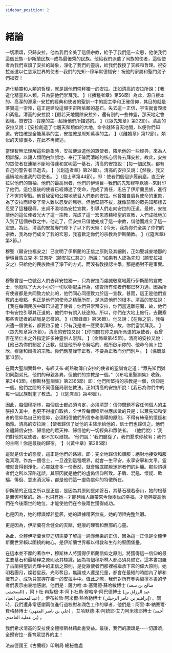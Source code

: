 ```yaml
---
sidebar_position: 2
---
```


# 緒論

一切讚頌，只歸安拉。他為我們全美了這個宗教，給予了我們這一宏恩，他使我們這個民族--伊斯蘭民族--成為最優秀的民族。他給我們派遣了同族的使者，這個使者為我們宣讀了安拉的跡象，淨化了我們的靈魂，給我們教授了天經和哲理。祝安拉派遣以仁慈眾世界的使者--我們的先知--穆罕默德福安！祝他的家屬和聖門弟子們福安！

造化精靈和人類的哲理，就是讓他們崇拜獨一的安拉。正如清高的安拉所說：【我造化精靈和人類，只為要他們崇拜我。 】（《播種者章》第56節）為此，源自根本的、高潔的源泉--安拉的經典和使者的聖訓--中的認主學和正確信仰，其目的就是落實這一崇拜，這正是建設這個宇宙所依賴的基石。失去這一正信，宇宙就會毀壞和紊亂。清高的安拉說：【假若天地間除安拉外，還有別的一些神靈，那天地定會毀壞。贊安拉--寶座的主--超絕他們所描述的。 】（《眾先知章》第22節）。清高的安拉又說：【安拉創造了七層天和類似的大地，命令就降自天地間，以便你們知道。安拉確是全能萬事的主，安拉確是周知萬事的主。 】（《離婚章》第12節）。類似的天經很多，在此不再贅述。

當理智無法理解這些跡象時，安拉便派遣他的眾使者，降示他的一些經典，來為人類詳解，以讓人類明白無誤地、奉行正確而清晰的核心信條去拜安拉。故此，安拉的眾使者在連續不斷地傳達和宣明這一基石。清高的安拉說：【每一個民族，都有自己的警告者已逝去。 】（《創造者章》第24節）。清高的安拉又說：【然後，我又連續地派遣我的眾使者。 】（信士章第44節）。即：使者們個個步履前塵，直至安拉以他們的領袖，他們的最高尚者，他們的伊瑪目--我們的先知穆罕默德--來封印了他們。這位最後的使者已經傳達了使命，完成了責任，忠告了伊斯蘭民族，進行了不懈的聖戰。他曾秘密和公開地號召人們走向安拉。他曾獨自肩負使命的重擔，為了安拉而經受了常人難以忍受的屈辱。但他堅韌不拔，就像前輩的眾先知那樣去忍受了這種屈辱，忠貞不渝地為安拉宣教，引導人們走向安拉的正道。最終，安拉讓他的這位使者光大了這一宗教，完成了這一宏恩憑藉穆聖的宣教，人們成批地加入到了這個宗教之中。他走了，但安拉已借他完成了這一宗教，借他而成全了這一宏恩。為此，清高的安拉專門降下了以下的天經：【今天，我為你們全美了你們的宗教，我為你們成全了我的宏恩，我喜歡定你們的宗教為伊斯蘭教。 】（《筵席章》第3節。）

穆聖（願安拉福安之）已宣明了伊斯蘭的正信之原則及其細則，正如聖城麥地那的伊瑪目馬立克·本·艾奈斯（願安拉仁慈之）所說：“如果有人認為先知（願安拉福安之）只給他的民族教授了淨下的方式，而沒有教授認主學，那是絕對不是事實。 ”

穆聖曾是一位號召人們去拜安拉獨一，只為安拉而虔誠敬意地履行伊斯蘭的宣教士，他廢除了大大小小的一切以物配主行為，儘管所有使者們都已努力過。因為所有使者都是共同致力於此的，他們同心同德致力於這一宣教，甚而，這正是他們宣教的出發點，也正是他們的使命之精華所在，是派遣他們的根本。清高的安拉說：【我在每個民族中確已派遣了使者；你們只崇拜安拉，你們當遠離惡魔，故，他們中有安拉引導其正道的，他們中有誤入歧途的。所以，你們在大地上旅行，去觀察那些否認者的結局是怎樣的。 】（《蜜蜂章》第36節）。他又說：【在你之前，我每派遣一個使者，都要啟示他：只有我是唯一應受崇拜的，故，你們當崇拜我。 】（眾先知章第25節）。清高的安拉又說：【你問問在你之前所派遣的眾使者，我曾否在至仁主之外指定許多神靈供人崇拜。 】（金飾章第45節）。清高的安拉又說：【他已為你們制定了正教，就是他所命令努哈的、他所啟示你的、他命令易卜拉欣、穆薩和爾撒的宗教。你們應當謹守正教，不要為正教而分門別戶。 】（協商章第13節）。

在兩大聖訓實錄中，有經艾布·胡熱勒傳自安拉的使者的聖訓肯定道：“眾先知們猶如同胞弟兄，他們的母親各異，但他們的宗教是一個。”（《布哈里聖訓集》收錄，第3443節。《穆斯林聖訓集》第2365節）即：他們所堅持的宗教是一個，信仰是一個。他們之間的不同僅僅局限在教法。正如清高的安拉所說：【我已為你們中的每一個民族制定了教法。 】（《筵席章》第48節）。

因此，每個穆斯林，每個信士都必須肯定，必須清楚：信仰問題不容任何個人的主張摻入其中，也更不得擅自取捨，全世界每個穆斯林應該做的只是：以眾先知和使者的信仰為自己的信仰，必須相信他們所信奉和倡導的原則，不得有絲毫的懷疑和猶豫。清高的安拉說：【使者歸信了從他的主降示給他的，信士們也歸信之。他們全體歸信安拉、歸信他的眾天神、歸信他的一切經典和眾使者。 （他們說）：‘我們對他的眾使者，都不加以歧視。 ’他們說：‘我們聽從了，我們懇求你赦宥；我們的主啊！你是最後的歸宿。 ’】（《黃牛章》第285節）

這就是信士的態度，這正是他們的路線，即：完全地歸信和順服；絕對地接受和服從真理。作為一個信士，一旦達到這種境界，就會一生平安，永享安寧和太平。靈魂就會得到淨化，心靈就會多一份泰然，就會徹底擺脫迷誤者們的糾纏。那些誤導者們之所以深陷迷誤，其原因就是他們的虛偽信仰所致。矛盾、混亂、懷疑、欺騙、徘徊、意志消沉等，都是他們這一虛偽信仰的特徵所在。

伊斯蘭的正信之所以是正信，是因為其原則堅如磐石，其基石穩若泰山，她的根基是無懈可擊的。她--也只有她--才能夠給人類帶來今後兩世的幸福，才能夠提高他們在今後兩世的地位，才能使他們在今後兩世獲得成功。

也是因為，她的標識燦若星辰，她的證據精密無疵，她的明證完整無暇。

更是因為，伊斯蘭符合健全的天賦，健康的理智和無邪的心靈。

為此，全體伊斯蘭世界迫切需要了解這一純淨無染的正信，因為這一正信是全體伊斯蘭世界賴以圍繞的軸心，是伊斯蘭世界賴以得救和生存的堅固堡壘。

在這本並不厚的著作中，穆斯林人將獲得伊斯蘭信仰之原則，將獲得這一信仰的最主要基石和最精粹之原則及其標識，因為每個穆斯林人都必須具備它。這本書包羅了古蘭與聖訓光輝中的正信之原則，是從眾使者們那裡被繼承下來的偉大原則。她明若團月，燦若星辰，光彩奪目，無論成人還是兒童，都會在最短的時間內了解和擁有之。成功只掌握在獨一的安拉手中。值此之際，我們對所有參與編撰本書的學者們表示由衷地感謝，他們是：薩力哈·本·塞爾德·蘇哈敏博士 (صالح بن سعد السحيمي) ，阿卜杜·冉紮根·本·阿卜杜勒·穆哈辛·阿巴德博士 (عبد الرزاق بن عبدالمحسن العباد) ，伊布拉欣·阿米爾·熱哈勒博士 (إبراهيم بن عامر الرحيلي) 。同時，我們還非常感謝兩位進行過校對和潤色工作的學者，他們是：阿里·本·納賽爾·費格赫博士 (علي بن ناصر الفقهي) ，艾哈默德·本·阿統耶·艾力阿米德耶博士 (أحمد بن عطية الغامدي) 。

我們希求清高的安拉使全體穆斯林藉此書受益。最後，我們的讚頌是--一切讚頌，全歸安拉--養育眾世界的主！

法赫德國王《古蘭經》印刷局
總秘書處